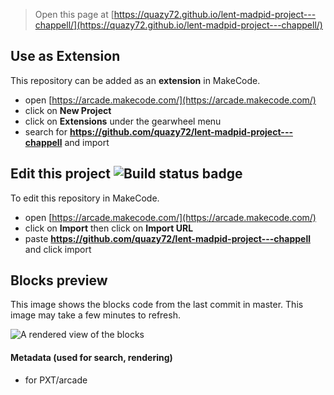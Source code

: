  


> Open this page at [https://quazy72.github.io/lent-madpid-project---chappell/](https://quazy72.github.io/lent-madpid-project---chappell/)

## Use as Extension

This repository can be added as an **extension** in MakeCode.

* open [https://arcade.makecode.com/](https://arcade.makecode.com/)
* click on **New Project**
* click on **Extensions** under the gearwheel menu
* search for **https://github.com/quazy72/lent-madpid-project---chappell** and import

## Edit this project ![Build status badge](https://github.com/quazy72/lent-madpid-project---chappell/workflows/MakeCode/badge.svg)

To edit this repository in MakeCode.

* open [https://arcade.makecode.com/](https://arcade.makecode.com/)
* click on **Import** then click on **Import URL**
* paste **https://github.com/quazy72/lent-madpid-project---chappell** and click import

## Blocks preview

This image shows the blocks code from the last commit in master.
This image may take a few minutes to refresh.

![A rendered view of the blocks](https://github.com/quazy72/lent-madpid-project---chappell/raw/master/.github/makecode/blocks.png)

#### Metadata (used for search, rendering)

* for PXT/arcade
<script src="https://makecode.com/gh-pages-embed.js"></script><script>makeCodeRender("{{ site.makecode.home_url }}", "{{ site.github.owner_name }}/{{ site.github.repository_name }}");</script>
